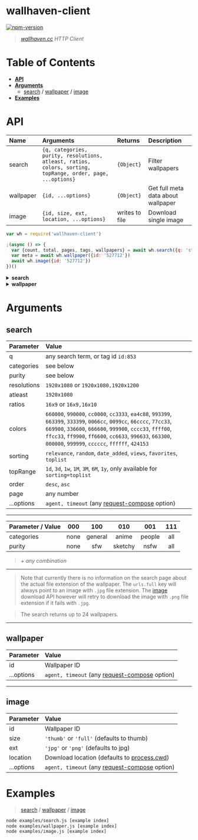 
# wallhaven-client

[![npm-version]][npm]

> _[wallhaven.cc] HTTP Client_

# Table of Contents

  - **[API](#api)**
  - **[Arguments](#arguments)**
    - [search](#search) / [wallpaper](#wallpaper) / [image](#image)
  - **[Examples](#examples)**

# API

Name      | Arguments     | Returns    | Description
:---      | :---          | :---       | :---
search    | `{q, categories, purity, resolutions, atleast, ratios, colors, sorting, topRange, order, page, ...options}` | `{Object}`  | Filter wallpapers
wallpaper | `{id, ...options}`        | `{Object}` | Get full meta data about wallpaper
image     | `{id, size, ext, location, ...options}` | writes to file | Download single image

```js
var wh = require('wallhaven-client')

;(async () => {
  var {count, total, pages, tags, wallpapers} = await wh.search({q: 'steampunk'})
  var meta = await wh.wallpaper({id: '527712'})
  await wh.image({id: '527712'})
})()
```

<details>
<summary><strong>search</strong></summary>

```js
{
  count: 24,
  total: 144,
  pages: 6,
  tags: [ { id: '874', name: 'steampunk', purity: 'sfw' } ],
  wallpapers: [
    { id: '102569',
      purity: 'sfw',
      category: 'general',
      resolution: '1920x1080',
      favorites: 243,
      urls:
       { page: 'https://alpha.wallhaven.cc/wallpaper/102569',
         thumb: 'https://alpha.wallhaven.cc/wallpapers/thumb/small/th-102569.jpg',
         full: 'https://wallpapers.wallhaven.cc/wallpapers/full/wallhaven-102569.jpg',
         short: 'https://whvn.cc/102569' } },
    { id: '1182',
      purity: 'sfw',
      category: 'general',
      resolution: '2560x1600',
      favorites: 123,
      urls:
       { page: 'https://alpha.wallhaven.cc/wallpaper/1182',
         thumb: 'https://alpha.wallhaven.cc/wallpapers/thumb/small/th-1182.jpg',
         full: 'https://wallpapers.wallhaven.cc/wallpapers/full/wallhaven-1182.jpg',
         short: 'https://whvn.cc/1182' } }
  ]
}
```

</details>

<details>
<summary><strong>wallpaper</strong></summary>

```js
{
  id: '651423',
  resolution: '2000 x 1285',
  ratio: undefined,
  category: 'Anime',
  purity: 'sfw',
  size: '5.1 MiB',
  views: '700',
  favorites: '6',
  tags:
   [ { id: '1', name: 'anime', purity: 'sfw' },
     { id: '45595', name: 'Macross Delta', purity: 'sfw' },
     { id: '54814', name: 'Kaname Buccaneer', purity: 'sfw' },
     { id: '45559', name: 'Mikumo Guynemer', purity: 'sfw' },
     { id: '74518', name: 'Makina Nakajima', purity: 'sfw' },
     { id: '49846', name: 'Freyja Wion', purity: 'sfw' },
     { id: '74689', name: 'Reina Prowler', purity: 'sfw' },
     { id: '5063', name: 'Macross', purity: 'sfw' } ],
  colors: [ 'abbcda', 'cccccc', 'ffffff', '66cccc', '999999' ],
  source: 'https://www.pixiv.net/member_illust.php?mode=medium&amp;illust_id=65239432',
  uploader:
   { username: 'AksumkA',
     avatar: 'https://static.wallhaven.cc/images/user/avatar/32/2_82aff6c49745ac98ef5dda356aabed354de0f398c783ef8e9d4d8b734c283074.png',
     group: 'owner',
     profile: 'https://alpha.wallhaven.cc/user/AksumkA' },
  date: '2018-05-06T21:11:47+00:00',
  urls:
   { page: 'https://alpha.wallhaven.cc/wallpaper/651423',
     thumb: 'https://alpha.wallhaven.cc/wallpapers/thumb/small/th-651423.jpg',
     full: 'https://wallpapers.wallhaven.cc/wallpapers/full/wallhaven-651423.png',
     short: 'https://whvn.cc/651423' },
  ext: 'png'
}
```

</details>


# Arguments

## search

Parameter   | Value
:-          | :-
q           | any search term, or tag id `id:853`
categories  | see below
purity      | see below
resolutions | `1920x1080` or `1920x1080,1920x1200`
atleast     | `1920x1080`
ratios      | `16x9` or `16x9,16x10`
colors      | `660000`, `990000`, `cc0000`, `cc3333`, `ea4c88`, `993399`, `663399`, `333399`, `0066cc`, `0099cc`, `66cccc`, `77cc33`, `669900`, `336600`, `666600`, `999900`, `cccc33`, `ffff00`, `ffcc33`, `ff9900`, `ff6600`, `cc6633`, `996633`, `663300`, `000000`, `999999`, `cccccc`, `ffffff`, `424153`
sorting     | `relevance`, `random`, `date_added`, `views`, `favorites`, `toplist`
topRange    | `1d`, `3d`, `1w`, `1M`, `3M`, `6M`, `1y`, only available for `sorting=toplist`
order       | `desc`, `asc`
page        | any number
...options  | `agent, timeout` (any [request-compose][compose-client-options] option)

---

Parameter / Value | 000  | 100     | 010     | 001    | 111
:-                | :-:  | :-:     | :-:     | :-:    | :-:
categories        | none | general | anime   | people | all
purity            | none | sfw     | sketchy | nsfw   | all

> _+ any combination_

---

> Note that currently there is no information on the search page about the actual file extension of the wallpaper. The `urls.full` key will always point to an image with `.jpg` file extension. The [image](#image) download API however will retry to download the image with `.png` file extension if it fails with `.jpg`.

> The search returns up to 24 wallpapers.

---

## wallpaper

Parameter  | Value
:-         | :-
id         | Wallpaper ID
...options | `agent, timeout` (any [request-compose][compose-client-options] option)


---

## image

Parameter  | Value
:-         | :-
id         | Wallpaper ID
size       | `'thumb'` or `'full'` (defaults to thumb)
ext        | `'jpg'` or `'png'` (defaults to jpg)
location   | Download location (defaults to [process.cwd][process-cwd])
...options | `agent, timeout` (any [request-compose][compose-client-options] option)


# Examples

> [search][example-search] / [wallpaper][example-wallpaper] / [image][example-image]

```bash
node examples/search.js [example index]
node examples/wallpaper.js [example index]
node examples/image.js [example index]
```


  [npm-version]: https://img.shields.io/npm/v/wallhaven-client.svg?style=flat-square (NPM Package Version)
  [travis-ci]: https://img.shields.io/travis/simov/wallhaven-client/master.svg?style=flat-square (Build Status - Travis CI)
  [coveralls-status]: https://img.shields.io/coveralls/simov/wallhaven-client.svg?style=flat-square (Test Coverage - Coveralls)
  [codecov-status]: https://img.shields.io/codecov/c/github/simov/wallhaven-client.svg?style=flat-square (Test Coverage - Codecov)

  [npm]: https://www.npmjs.com/package/wallhaven-client
  [travis]: https://travis-ci.org/simov/wallhaven-client
  [coveralls]: https://coveralls.io/github/simov/wallhaven-client
  [codecov]: https://codecov.io/github/simov/wallhaven-client?branch=master

  [wallhaven.cc]: https://alpha.wallhaven.cc

  [process-cwd]: https://nodejs.org/dist/latest-v10.x/docs/api/process.html#process_process_cwd
  [compose-client-options]: https://github.com/simov/request-compose#options

  [example-search]: https://github.com/simov/wallhaven-client/blob/master/examples/search.js
  [example-wallpaper]: https://github.com/simov/wallhaven-client/blob/master/examples/wallpaper.js
  [example-image]: https://github.com/simov/wallhaven-client/blob/master/examples/image.js
